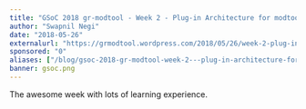 ```yaml
---
title: "GSoC 2018 gr-modtool - Week 2 - Plug-in Architecture for modtool"
author: "Swapnil Negi"
date: "2018-05-26"
externalurl: "https://grmodtool.wordpress.com/2018/05/26/week-2-plug-in-architecture-for-modtool/"
sponsored: "0"
aliases: ["/blog/gsoc-2018-gr-modtool-week-2---plug-in-architecture-for-modtool", "/news/gsoc-2018-gr-modtool-week-2---plug-in-architecture-for-modtool"]
banner: gsoc.png
---
```

The awesome week with lots of learning experience.
<!--more-->
